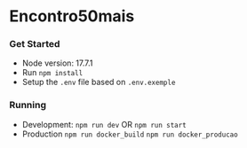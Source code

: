 # Encontro50mais

### Get Started
- Node version: 17.7.1
- Run `npm install`
- Setup the `.env` file based on `.env.exemple`

### Running
- Development:
`npm run dev`
OR
`npm run start`
- Production
`npm run docker_build`
`npm run docker_producao`
